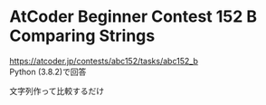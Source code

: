 # AtCoder Beginner Contest 152 B Comparing Strings  
https://atcoder.jp/contests/abc152/tasks/abc152_b  
Python (3.8.2)で回答  

文字列作って比較するだけ
